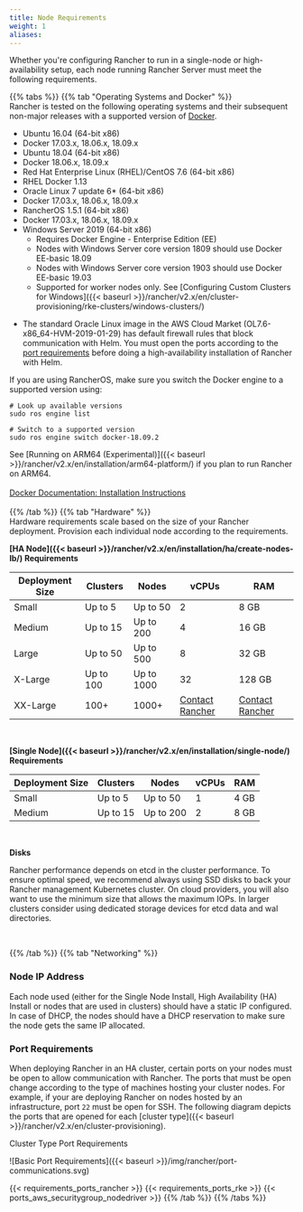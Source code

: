 ```yaml
---
title: Node Requirements
weight: 1
aliases:
---
```


Whether you're configuring Rancher to run in a single-node or high-availability setup, each node running Rancher Server must meet the following requirements.

{{% tabs %}}
{{% tab "Operating Systems and Docker" %}}
<br>
Rancher is tested on the following operating systems and their subsequent non-major releases with a supported version of [Docker](https://www.docker.com/).

- Ubuntu 16.04 (64-bit x86)
- Docker 17.03.x, 18.06.x, 18.09.x
- Ubuntu 18.04 (64-bit x86)
- Docker 18.06.x, 18.09.x
- Red Hat Enterprise Linux (RHEL)/CentOS 7.6 (64-bit x86)
- RHEL Docker 1.13
- Oracle Linux 7 update 6* (64-bit x86)
- Docker 17.03.x, 18.06.x, 18.09.x
- RancherOS 1.5.1 (64-bit x86)
- Docker 17.03.x, 18.06.x, 18.09.x
- Windows Server 2019 (64-bit x86)
  - Requires Docker Engine - Enterprise Edition (EE)
  - Nodes with Windows Server core version 1809 should use Docker EE-basic 18.09
  - Nodes with Windows Server core version 1903 should use Docker EE-basic 19.03
  - Supported for worker nodes only. See [Configuring Custom Clusters for Windows]({{< baseurl >}}/rancher/v2.x/en/cluster-provisioning/rke-clusters/windows-clusters/)

* The standard Oracle Linux image in the AWS Cloud Market (OL7.6-x86_64-HVM-2019-01-29) has default firewall rules that block communication with Helm. You must open the ports according to the [port requirements]({{<baseurl>}}/rancher/v2.x/en/installation/references) before doing a high-availability installation of Rancher with Helm.

If you are using RancherOS, make sure you switch the Docker engine to a supported version using:<br>

```
# Look up available versions
sudo ros engine list

# Switch to a supported version
sudo ros engine switch docker-18.09.2
```

See [Running on ARM64 (Experimental)]({{< baseurl >}}/rancher/v2.x/en/installation/arm64-platform/) if you plan to run Rancher on ARM64.
<br>
<br>
[Docker Documentation: Installation Instructions](https://docs.docker.com/)
<br>
<br>
{{% /tab %}}
{{% tab "Hardware" %}}
<br>
Hardware requirements scale based on the size of your Rancher deployment. Provision each individual node according to the requirements.

**[HA Node]({{< baseurl >}}/rancher/v2.x/en/installation/ha/create-nodes-lb/) Requirements**

| Deployment Size | Clusters  | Nodes      | vCPUs                                           | RAM                                             |
| --------------- | --------- | ---------- | ----------------------------------------------- | ----------------------------------------------- |
| Small           | Up to 5   | Up to 50   | 2                                               | 8 GB                                            |
| Medium          | Up to 15  | Up to 200  | 4                                               | 16 GB                                           |
| Large           | Up to 50  | Up to 500  | 8                                               | 32 GB                                           |
| X-Large         | Up to 100 | Up to 1000 | 32                                              | 128 GB                                          |
| XX-Large        | 100+      | 1000+      | [Contact Rancher](https://rancher.com/contact/) | [Contact Rancher](https://rancher.com/contact/) |

<br>

**[Single Node]({{< baseurl >}}/rancher/v2.x/en/installation/single-node/) Requirements**

| Deployment Size | Clusters | Nodes     | vCPUs | RAM  |
| --------------- | -------- | --------- | ----- | ---- |
| Small           | Up to 5  | Up to 50  | 1     | 4 GB |
| Medium          | Up to 15 | Up to 200 | 2     | 8 GB |

<br/>

**Disks**

Rancher performance depends on etcd in the cluster performance. To ensure optimal speed, we recommend always using SSD disks to back your Rancher management Kubernetes cluster. On cloud providers, you will also want to use the minimum size that allows the maximum IOPs. In larger clusters consider using dedicated storage devices for etcd data and wal directories.

<br/>

{{% /tab %}}
{{% tab  "Networking" %}}
<br>

### Node IP Address

Each node used (either for the Single Node Install, High Availability (HA) Install or nodes that are used in clusters) should have a static IP configured. In case of DHCP, the nodes should have a DHCP reservation to make sure the node gets the same IP allocated.

### Port Requirements

When deploying Rancher in an HA cluster, certain ports on your nodes must be open to allow communication with Rancher. The ports that must be open change according to the type of machines hosting your cluster nodes. For example, if your are deploying Rancher on nodes hosted by an infrastructure, port `22` must be open for SSH. The following diagram depicts the ports that are opened for each [cluster type]({{< baseurl >}}/rancher/v2.x/en/cluster-provisioning).

<figcaption>Cluster Type Port Requirements</figcaption>

![Basic Port Requirements]({{< baseurl >}}/img/rancher/port-communications.svg)

{{< requirements_ports_rancher >}}
{{< requirements_ports_rke >}}
{{< ports_aws_securitygroup_nodedriver >}}
{{% /tab %}}
{{% /tabs %}}
